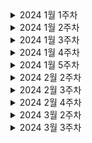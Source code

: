 <details>
    <summary>2024 1월 1주차</summary>

- 백준 알고리즘 19941
- TIL 설정 및 마크다운 기본 문법 정리

</details>

<details>
    <summary>2024 1월 2주차</summary>

- 백준 알고리즘 16234, 2531, 2206, 14719
- 사이드 프로젝트 기술 스택 회의
- 사이드 프로젝트 멀티 모듈, 테스트 코드 셋팅

</details>

<details>
    <summary>2024 1월 3주차</summary>

- 백준 알고리즘 2304
- 사이드 프로젝트 SpringRestDocs 셋팅
- 사이드 프로젝트 ERD, 요구사항 정의서 회의
- 사이드 프로젝트 Spring REST Docs + SwaggerUI 적용 

</details>

<details>
    <summary>2024 1월 4주차</summary>

- 백준 알고리즘 2668
- REST Docs 사용법 및 예제 작성
- 사이드 프로젝트 게시판 CRUD + 댓글 CRUD + 테스트 코드 작성 (50퍼 진행완료)

</details>

<details>
    <summary>2024 1월 5주차</summary>

- 프로그래머스 숨박꼭질, 피로도
- 사이드 프로젝트 공통 기능 개발(QueryDsl설정, RestDocs 테스트 코드, Converter, 페이징 처리)

</details>

<details>
    <summary>2024 2월 2주차</summary>

- 사이드 프로젝트 리펙토링 및 코드 개선 방향 점검

</details>

<details>
    <summary>2024 2월 3주차</summary>

- 백준코드 1903 
- 사이드 프로젝트 사전 팀플 종료
- 프로젝트 이슈 관련 정리

</details>

<details>
    <summary>2024 2월 4주차</summary>

- 사이드 프로젝트 10일 만에 쇼핑몰 백엔드 만들기
- JPA 재학습

</details>

<details>
    <summary>2024 3월 2주차</summary>

- 알고리즘 백준 10870, 15649, 27433, 1904
- 프로그래머스 Sql 문제 풀이
- 사이드 프로젝트 쇼핑몰 만들기 개인프로젝트로 전환(멀티모듈 구성부터 재설정)

</details>

<details>
    <summary>2024 3월 3주차</summary>

- 알고리즘 백준 1037, 2580, 11729, 15650, 15651, 15652, 20920, 25192, 26069
- 프로그래머스 Sql 문제 풀이

</details>